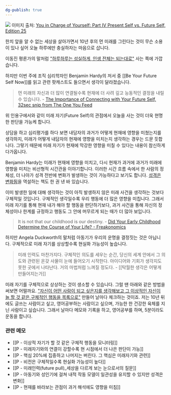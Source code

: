 ```yaml
---
dg-publish: true
---
```


![](https://i.imgur.com/mmmJIrM.png)
이미지 출처: [You in Charge of Yourself: Part IV Present Self vs. Future Self, Edition 25](https://www.linkedin.com/pulse/you-charge-yourself-part-iv-present-self-vs-future-brown)

한치 앞을 알 수 없는 세상을 살아가면서 10년 후의 먼 미래를 그린다는 것이 무슨 소용이 있나 싶어 오늘 하루에만 충실하자는 마음으로 삽니다.

이동진 평론가의 말처럼 ["하루하루는 성실하게, 인생 전체는 되는대로"](https://slowdive14.tistory.com/1299449) 사는 쪽에 가깝습니다.

하지만 이번 주에 조직 심리학자인 Benjamin Hardy의 저서 중 [[Be Your Future Self Now]]를 읽고 관련 팟캐스트도 들으면서 생각이 달라졌습니다.

>먼 미래의 자신과 더 많이 연결될수록 현재에 더 사려 깊고 능동적인 결정을 내릴 수 있습니다. - [The Importance of Connecting with Your Future Self, 32sec snip from The One You Feed](https://share.snipd.com/snip/749b9be1-5ca7-45ad-84ef-337cae39a579)

위 인용구에서와 같이 미래 자기(Future Self)의 관점에서 오늘을 사는 것이 더욱 현명한 판단을 가능케 합니다.

상담을 하고 심리평가를 하다 보면 내담자의 과거가 어떻게 현재에 영향을 미쳤는지를 생각하지, 미래가 어떻게 내담자의 현재에 영향을 미치는지 생각하는 경우는 드문 듯합니다. 그렇기 때문에 미래 자기가 현재에 막강한 영향을 미칠 수 있다는 내용이 참신하게 다가옵니다.

Benjamin Hardy는 미래가 현재에 영향을 미치고, 다시 현재가 과거에 과거가 미래에 영향을 미치는 비선형적 시간관을 이야기합니다. 이러한 시간 흐름 속에서 한 사람의 정체성, 더 나아가 성격 전반에 변화가 발생하는 것이 가능하다고 보기도 합니다. [성격은 변화됨](https://www.amazon.com/Personality-Isnt-Permanent-Self-Limiting-Beliefs-ebook/dp/B07N5H5C4N)을 역설하는 책도 한 권 낸 바 있습니다.

이미 발생한 일에 대해 생각하는 것이 아직 발생하지 않은 미래 사건을 생각하는 것보다 구체적일 것입니다. 구체적인 생각일수록 우리 행동에 더 많은 영향을 미칩니다. 그래서 미래 자기를 통해 현재 내가 해야 할 행동을 판단하기보다, 과거 사건을 통해 자신의 정체성이나 한계를 규정하고 행동도 그 안에 머무르게 되는 때가 더 많아 보입니다.

> It is not that our childhood is our destiny. - [Did Your Early Childhood Determine the Course of Your Life? - Freakonomics](https://freakonomics.com/podcast/did-your-early-childhood-determine-the-course-of-your-life/#:~:text=It%E2%80%99s%20just%20not%20that%20our%20childhood%20is%20our%20destiny.)

하지만 Angela Duckworth의 말처럼 아동기가 우리의 운명을 결정짓는 것은 아닙니다. 구체적으로 미래 자기를 상상할수록 현실화 가능성이 높습니다.

>미래 인력도 마찬가지다. 구체적인 의도를 세우는 순간, 당신의 세계 안에서 그 의도와 관련된 온갖 사물이 눈에 들어오기 시작한다. 아이디어와 기회가 생각지도 못한 곳에서 나타난다. 거의 마법처럼 느껴질 정도다. - [[탁월한 생각은 어떻게 만들어지는가]]

미래 자기를 구체적으로 상상하는 것이 생소할 수 있습니다. 그럴 땐 아래와 같은 방법을 써보면 어떨까요. ["자신이 어떤 사람이 되고 싶은지를 생각해보고 그 이상적인 자신이 늘 할 것 같은 구체적인 행동을 목록으로"](https://stibee.com/api/v1.0/emails/share/T-fRVEgXDlWuim0zj3zqZma1yx2Em5I=) 만들어 날마다 체크하는 것이죠. 저는 10년 뒤에도 글쓰는 사람이고 싶고, 영어공부하는 사람이고 싶으며, 가능한 한 건강한 육체를 지닌 사람이고 싶습니다. 그래서 날마다 메모와 기록을 하고, 영어공부를 하며, 5분이라도 운동을 합니다. 


### 관련 메모
- [[P - 이상적 자기가 할 것 같은 구체적 행동을 모니터링]]
- [[P - 미래자기와의 연결이 강할수록 현 시점에서 더 나은 판단이 가능]]
- [[P - 핵심 20%에 집중하고 나머지는 버린다. 그 핵심은 미래자기와 관련]]
- [[P - 비전은 구체적일수록 현실화 가능성이 높다]]
- [[P - 미래인력(future pull)_세상을 다르게 보는 눈으로서의 질문]]
- [[P - 아동기와 성인기에 걸쳐 내적 작동 모델이 일관성을 유지할 수 있지만 성격은 변화]]
- [[P - 현재를 바라보는 관점이 과거 해석에도 영향을 미침]]



